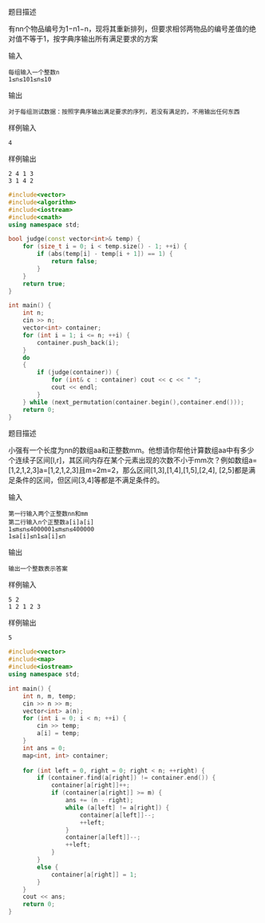 题目描述

有nn个物品编号为1−n1−n，现将其重新排列，但要求相邻两物品的编号差值的绝对值不等于1，按字典序输出所有满足要求的方案

输入

```
每组输入一个整数n
1≤n≤101≤n≤10
```

输出

```
对于每组测试数据：按照字典序输出满足要求的序列，若没有满足的，不用输出任何东西
```

样例输入

```
4
```

样例输出

```
2 4 1 3
3 1 4 2
```



```cpp
#include<vector>
#include<algorithm>
#include<iostream>
#include<cmath>
using namespace std;

bool judge(const vector<int>& temp) {
	for (size_t i = 0; i < temp.size() - 1; ++i) {
		if (abs(temp[i] - temp[i + 1]) == 1) {
			return false;
		}
	}
	return true;
}

int main() {
	int n;
	cin >> n;
	vector<int> container;
	for (int i = 1; i <= n; ++i) {
		container.push_back(i);
	}
	do
	{
		if (judge(container)) {
			for (int& c : container) cout << c << " ";
			cout << endl;
		}
	} while (next_permutation(container.begin(),container.end()));
	return 0;
}
```

题目描述

小强有一个长度为nn的数组aa和正整数mm。他想请你帮他计算数组aa中有多少个连续子区间[l,r]，其区间内存在某个元素出现的次数不小于mm次？例如数组a=[1,2,1,2,3]a=[1,2,1,2,3]且m=2m=2，那么区间[1,3],[1,4],[1,5],[2,4], [2,5]都是满足条件的区间，但区间[3,4]等都是不满足条件的。

输入

```
第一行输入两个正整数nn和mm
第二行输入n个正整数a[i]a[i]
1≤m≤n≤4000001≤m≤n≤400000
1≤a[i]≤n1≤a[i]≤n
```

输出

```
输出一个整数表示答案
```

样例输入

```
5 2
1 2 1 2 3
```

样例输出

```
5
```



```cpp
#include<vector>
#include<map>
#include<iostream>
using namespace std;

int main() {
	int n, m, temp;
	cin >> n >> m;
	vector<int> a(n);
	for (int i = 0; i < n; ++i) {
		cin >> temp;
		a[i] = temp;
	}
	int ans = 0;
	map<int, int> container;
	
	for (int left = 0, right = 0; right < n; ++right) {
		if (container.find(a[right]) != container.end()) {
			container[a[right]]++;
			if (container[a[right]] >= m) {
				ans += (n - right);
				while (a[left] != a[right]) {
					container[a[left]]--;
					++left;
				}
				container[a[left]]--;
				++left;
			}
		}
		else {
			container[a[right]] = 1;
		}
	}
	cout << ans;
	return 0;
}
```

